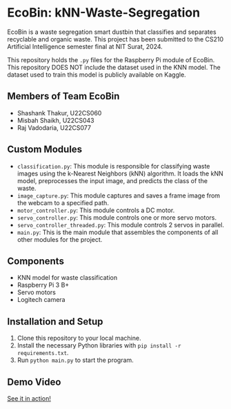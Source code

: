 # EcoBin: kNN-Waste-Segregation
EcoBin is a waste segregation smart dustbin that classifies and separates recyclable and organic waste. This project has been submitted to the CS210 Artificial Intelligence semester final at NIT Surat, 2024.

This repository holds the ```.py``` files for the Raspberry Pi module of EcoBin. This repository DOES NOT include the dataset used in the KNN model. The dataset used to train this model is publicly available on Kaggle.


## Members of Team EcoBin
- Shashank Thakur, U22CS060
- Misbah Shaikh, U22CS043
- Raj Vadodaria, U22CS077


## Custom Modules
- `classification.py`: This module is responsible for classifying waste images using the k-Nearest Neighbors (kNN) algorithm. It loads the kNN model, preprocesses the input image, and predicts the class of the waste.
- `image_capture.py`: This module captures and saves a frame image from the webcam to a specified path.
- `motor_controller.py`: This module controls a DC motor.
- `servo_controller.py`: This module controls one or more servo motors.
- `servo_controller_threaded.py`: This module controls 2 servos in parallel.
- `main.py`: This is the main module that assembles the components of all other modules for the project.


## Components
- KNN model for waste classification
- Raspberry Pi 3 B+
- Servo motors
- Logitech camera


## Installation and Setup
1. Clone this repository to your local machine.
2. Install the necessary Python libraries with `pip install -r requirements.txt`.
3. Run `python main.py` to start the program.


## Demo Video
[See it in action!](https://drive.google.com/drive/folders/1v01BjMB7FujR2tBTY8JAaUFmC2UJ6NaL?usp=drive_link)
